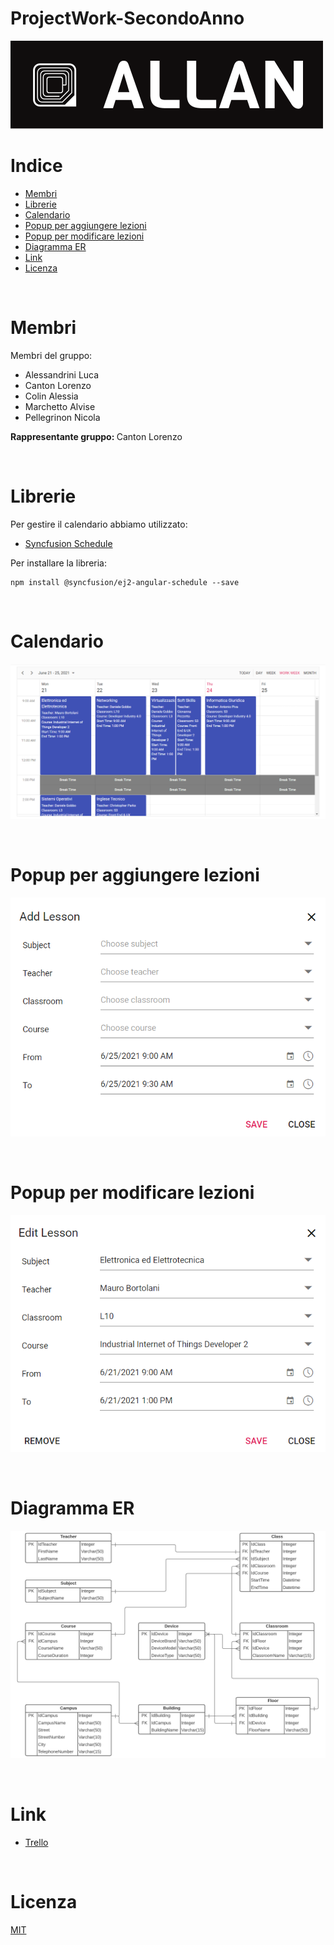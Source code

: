 # ProjectWork-SecondoAnno

![](https://github.com/colinalessia/ProjectWork-SecondoAnno/blob/main/img/logo_small.png)

# Indice

- [Membri](#membri)
- [Librerie](#librerie)
- [Calendario](#calendario)
- [Popup per aggiungere lezioni](#popup-per-aggiungere-lezioni)
- [Popup per modificare lezioni](#popup-per-modificare-lezioni)
- [Diagramma ER](#diagramma-er)
- [Link](#link)
- [Licenza](#licenza)

</br>

# Membri

Membri del gruppo:

- Alessandrini Luca
- Canton Lorenzo
- Colin Alessia
- Marchetto Alvise
- Pellegrinon Nicola

<p>
    <b> Rappresentante gruppo: </b>
    Canton Lorenzo
</p>

</br>

# Librerie

Per gestire il calendario abbiamo utilizzato:

- [Syncfusion Schedule](https://ej2.syncfusion.com/angular/documentation/schedule/getting-started/#adding-syncfusion-schedule-package)

Per installare la libreria:

```code
npm install @syncfusion/ej2-angular-schedule --save
```
  
</br>

# Calendario

![](https://github.com/colinalessia/ProjectWork-SecondoAnno/blob/main/img/calendar.PNG)

</br>

# Popup per aggiungere lezioni

![](https://github.com/colinalessia/ProjectWork-SecondoAnno/blob/main/img/add_lesson.PNG)

</br>

# Popup per modificare lezioni

![](https://github.com/colinalessia/ProjectWork-SecondoAnno/blob/main/img/edit_lesson.PNG)

</br>

# Diagramma ER 

![](https://github.com/colinalessia/ProjectWork-SecondoAnno/blob/main/img/database_ER_diagram.PNG)

</br>

# Link

- [Trello](https://trello.com/invite/b/GQ0Vra1J/9098420177e5862f6df55553e99f3e6e/project-work-secondo-anno)

</br>

# Licenza

[MIT](https://choosealicense.com/licenses/mit/)